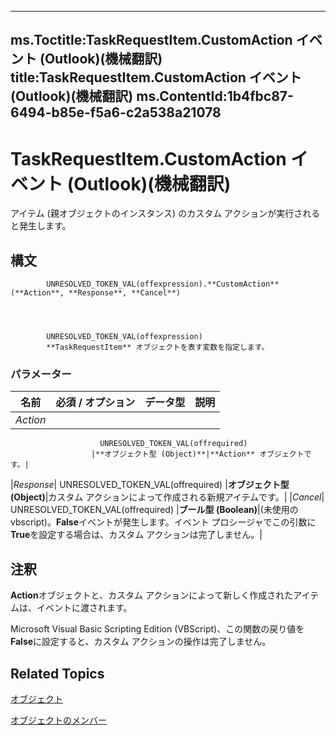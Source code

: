

---
ms.Toctitle:TaskRequestItem.CustomAction イベント (Outlook)(機械翻訳)
title:TaskRequestItem.CustomAction イベント (Outlook)(機械翻訳)
ms.ContentId:1b4fbc87-6494-b85e-f5a6-c2a538a21078
---
# TaskRequestItem.CustomAction イベント (Outlook)(機械翻訳)




アイテム (親オブジェクトのインスタンス) のカスタム アクションが実行されると発生します。

## 構文

            UNRESOLVED_TOKEN_VAL(offexpression).**CustomAction**(**Action**, **Response**, **Cancel**)




            UNRESOLVED_TOKEN_VAL(offexpression)
            **TaskRequestItem** オブジェクトを表す変数を指定します。

### パラメーター

|**名前**|**必須 / オプション**|**データ型**|**説明**|
|---|---|---|---|
|*Action*|
                        UNRESOLVED_TOKEN_VAL(offrequired)
                      |**オブジェクト型 (Object)**|**Action** オブジェクトです。|
|*Response*|
                        UNRESOLVED_TOKEN_VAL(offrequired)
                      |**オブジェクト型 (Object)**|カスタム アクションによって作成される新規アイテムです。|
|*Cancel*|
                        UNRESOLVED_TOKEN_VAL(offrequired)
                      |**ブール型 (Boolean)**|(未使用の vbscript)。**False**イベントが発生します。イベント プロシージャでこの引数に**True**を設定する場合は、カスタム アクションは完了しません。|





## 注釈
**Action**オブジェクトと、カスタム アクションによって新しく作成されたアイテムは、イベントに渡されます。



Microsoft Visual Basic Scripting Edition (VBScript)、この関数の戻り値を**False**に設定すると、カスタム アクションの操作は完了しません。



## Related Topics

[オブジェクト](2908a28a-634c-e786-aa53-f3e32038b727.md)

[オブジェクトのメンバー](d43114ee-be91-ff02-3424-525da2cf3a50.md)




